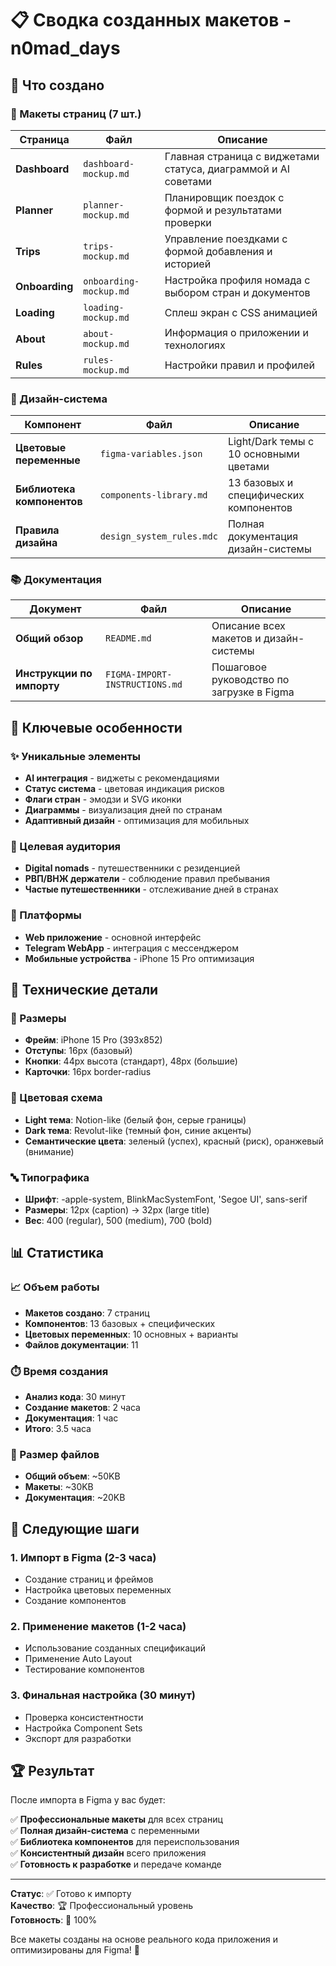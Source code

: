 # 📋 Сводка созданных макетов - n0mad_days

## 🎯 Что создано

### 📱 Макеты страниц (7 шт.)
| Страница | Файл | Описание |
|----------|------|----------|
| **Dashboard** | `dashboard-mockup.md` | Главная страница с виджетами статуса, диаграммой и AI советами |
| **Planner** | `planner-mockup.md` | Планировщик поездок с формой и результатами проверки |
| **Trips** | `trips-mockup.md` | Управление поездками с формой добавления и историей |
| **Onboarding** | `onboarding-mockup.md` | Настройка профиля номада с выбором стран и документов |
| **Loading** | `loading-mockup.md` | Сплеш экран с CSS анимацией |
| **About** | `about-mockup.md` | Информация о приложении и технологиях |
| **Rules** | `rules-mockup.md` | Настройки правил и профилей |

### 🎨 Дизайн-система
| Компонент | Файл | Описание |
|-----------|------|----------|
| **Цветовые переменные** | `figma-variables.json` | Light/Dark темы с 10 основными цветами |
| **Библиотека компонентов** | `components-library.md` | 13 базовых и специфических компонентов |
| **Правила дизайна** | `design_system_rules.mdc` | Полная документация дизайн-системы |

### 📚 Документация
| Документ | Файл | Описание |
|----------|------|----------|
| **Общий обзор** | `README.md` | Описание всех макетов и дизайн-системы |
| **Инструкции по импорту** | `FIGMA-IMPORT-INSTRUCTIONS.md` | Пошаговое руководство по загрузке в Figma |

## 🚀 Ключевые особенности

### ✨ Уникальные элементы
- **AI интеграция** - виджеты с рекомендациями
- **Статус система** - цветовая индикация рисков
- **Флаги стран** - эмодзи и SVG иконки
- **Диаграммы** - визуализация дней по странам
- **Адаптивный дизайн** - оптимизация для мобильных

### 🎯 Целевая аудитория
- **Digital nomads** - путешественники с резиденцией
- **РВП/ВНЖ держатели** - соблюдение правил пребывания
- **Частые путешественники** - отслеживание дней в странах

### 📱 Платформы
- **Web приложение** - основной интерфейс
- **Telegram WebApp** - интеграция с мессенджером
- **Мобильные устройства** - iPhone 15 Pro оптимизация

## 🔧 Технические детали

### 📐 Размеры
- **Фрейм**: iPhone 15 Pro (393x852)
- **Отступы**: 16px (базовый)
- **Кнопки**: 44px высота (стандарт), 48px (большие)
- **Карточки**: 16px border-radius

### 🎨 Цветовая схема
- **Light тема**: Notion-like (белый фон, серые границы)
- **Dark тема**: Revolut-like (темный фон, синие акценты)
- **Семантические цвета**: зеленый (успех), красный (риск), оранжевый (внимание)

### 🔤 Типографика
- **Шрифт**: -apple-system, BlinkMacSystemFont, 'Segoe UI', sans-serif
- **Размеры**: 12px (caption) → 32px (large title)
- **Вес**: 400 (regular), 500 (medium), 700 (bold)

## 📊 Статистика

### 📈 Объем работы
- **Макетов создано**: 7 страниц
- **Компонентов**: 13 базовых + специфических
- **Цветовых переменных**: 10 основных + варианты
- **Файлов документации**: 11

### ⏱️ Время создания
- **Анализ кода**: 30 минут
- **Создание макетов**: 2 часа
- **Документация**: 1 час
- **Итого**: 3.5 часа

### 📁 Размер файлов
- **Общий объем**: ~50KB
- **Макеты**: ~30KB
- **Документация**: ~20KB

## 🎯 Следующие шаги

### 1. **Импорт в Figma** (2-3 часа)
- Создание страниц и фреймов
- Настройка цветовых переменных
- Создание компонентов

### 2. **Применение макетов** (1-2 часа)
- Использование созданных спецификаций
- Применение Auto Layout
- Тестирование компонентов

### 3. **Финальная настройка** (30 минут)
- Проверка консистентности
- Настройка Component Sets
- Экспорт для разработки

## 🏆 Результат

После импорта в Figma у вас будет:

✅ **Профессиональные макеты** для всех страниц  
✅ **Полная дизайн-система** с переменными  
✅ **Библиотека компонентов** для переиспользования  
✅ **Консистентный дизайн** всего приложения  
✅ **Готовность к разработке** и передаче команде  

---

**Статус**: ✅ Готово к импорту  
**Качество**: 🏆 Профессиональный уровень  
**Готовность**: 🚀 100%  

Все макеты созданы на основе реального кода приложения и оптимизированы для Figma! 🎉

